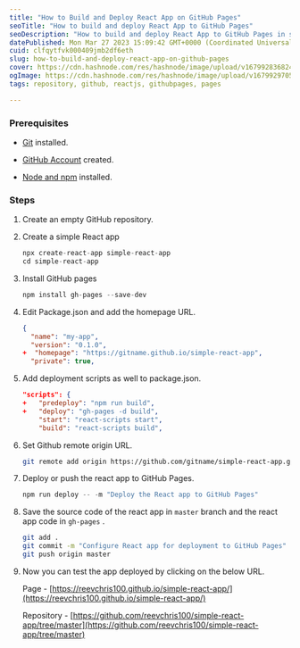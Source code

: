 ```yaml
---
title: "How to Build and Deploy React App on GitHub Pages"
seoTitle: "How to build and deploy React App to GitHub Pages"
seoDescription: "How to build and deploy React App to GitHub Pages in simple steps."
datePublished: Mon Mar 27 2023 15:09:42 GMT+0000 (Coordinated Universal Time)
cuid: clfqytfvk000409jmb2df6eth
slug: how-to-build-and-deploy-react-app-on-github-pages
cover: https://cdn.hashnode.com/res/hashnode/image/upload/v1679928368241/f8c95570-08ad-45de-8a23-0c8e56da758a.jpeg
ogImage: https://cdn.hashnode.com/res/hashnode/image/upload/v1679929705728/8f809569-9313-4381-ab80-47a9e9ffc2e9.jpeg
tags: repository, github, reactjs, githubpages, pages

---
```


### Prerequisites

* [Git](https://git-scm.com/book/en/v2/Getting-Started-Installing-Git) installed.
    
* [GitHub Account](https://github.com/) created.
    
* [Node and npm](https://nodejs.org/en/download) installed.
    

### Steps

1. Create an empty GitHub repository.
    
2. Create a simple React app
    
    ```javascript
    npx create-react-app simple-react-app
    cd simple-react-app
    ```
    
3. Install GitHub pages
    
    ```javascript
    npm install gh-pages --save-dev
    ```
    
4. Edit Package.json and add the homepage URL.
    
    ```json
    {
      "name": "my-app",
      "version": "0.1.0",
    +  "homepage": "https://gitname.github.io/simple-react-app",
      "private": true,
    ```
    
5. Add deployment scripts as well to package.json.
    
    ```json
    "scripts": {
    +   "predeploy": "npm run build",
    +   "deploy": "gh-pages -d build",
        "start": "react-scripts start",
        "build": "react-scripts build",
    ```
    
6. Set Github remote origin URL.
    
    ```bash
    git remote add origin https://github.com/gitname/simple-react-app.git
    ```
    
7. Deploy or push the react app to GitHub Pages.
    
    ```javascript
    npm run deploy -- -m "Deploy the React app to GitHub Pages"
    ```
    
8. Save the source code of the react app in `master` branch and the react app code in `gh-pages` .
    
    ```bash
    git add .
    git commit -m "Configure React app for deployment to GitHub Pages"
    git push origin master
    ```
    
9. Now you can test the app deployed by clicking on the below URL.
    
    Page - [https://reevchris100.github.io/simple-react-app/](https://reevchris100.github.io/simple-react-app/)
    
    Repository - [https://github.com/reevchris100/simple-react-app/tree/master](https://github.com/reevchris100/simple-react-app/tree/master)